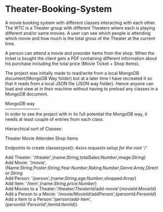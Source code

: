 # Theater-Booking-System

A movie booking system with different classes interacting with each other. 
The WTC is a Theater group with different Theaters where each is playing different and/or same movies. A user can see which people is attending which movie and how much is the total gross of the Theater at the current time. 

A person can attend a movie and preorder items from the shop. When the ticket is bought the client gets a PDF containing different information about his purchase including the total price (Movie Ticket + Shop Items). 

The project was initially made to read/write from a local MongoDB document(MongoDB Way folder) but at a later time I have recreated it so that it reads from a local JSON file (JSON way folder). Hence anyone can load and view at in their machine without having to preload any classes in a MongoDB document.


MongoDB way  <br />
————————<br />
In order to see the project with in its full potential the MongoDB way, it needs at least couple of entries from each class. 

Hierarchical sort of Classes:

Theater
Movie
Attendee
Shop Items

Endpoints to create classes(post):
*Axios requests setup for the root '/'*

Add Theater:  '/theater',{name:*String*,totalSales:*Number*,image:*String*}<br />
Add Movie:  '/movie',{Name:*String*,Poster:*String*,Year:*Number*,Rating:*Number*,Genre:*Array*,Director:*String*<br />
Add Person:  '/person',{name:*String*,age:*Number*,shopped:*Array*}<br />
Add Item:  '/item',{name:*String*,price:*Number*}<br />
Add Movies to a Theater:'/theater/*TheaterId*/add-movie'{movieId:*MovieId*}<br />
Add a Person to a Movie: '/movie/*MovieId*/addPerson',{personId:*PersonId*}<br />
Add a Item to a Person:'/person/add-item',{personId:'*PersonId*',itemId:*ItemId*})
